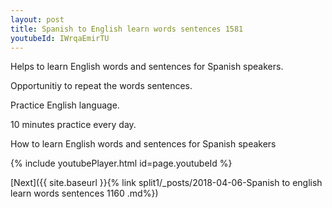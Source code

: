 ```yaml
---
layout: post
title: Spanish to English learn words sentences 1581 
youtubeId: IWrqaEmirTU
---
```

 
 
Helps to learn English words and sentences for Spanish speakers.

Opportunitiy to repeat the words sentences. 

Practice English language. 
 
10 minutes practice every day. 
 
How to learn English words and sentences for Spanish speakers 
 
{% include youtubePlayer.html id=page.youtubeId %}
 
 
[Next]({{ site.baseurl }}{% link  split1/_posts/2018-04-06-Spanish to english learn words sentences 1160 .md%})
 
